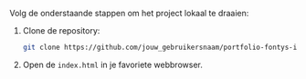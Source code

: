 Volg de onderstaande stappen om het project lokaal te draaien:

1. Clone de repository:
    ```sh
    git clone https://github.com/jouw_gebruikersnaam/portfolio-fontys-ict.git
    ```
2. Open de `index.html` in je favoriete webbrowser.


